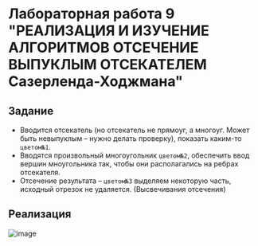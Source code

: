 # Лабораторная работа 9 "РЕАЛИЗАЦИЯ И ИЗУЧЕНИЕ АЛГОРИТМОВ ОТСЕЧЕНИЕ ВЫПУКЛЫМ ОТСЕКАТЕЛЕМ Сазерленда-Ходжмана"

## Задание 

- Вводится отсекатель (но отсекатель не прямоуг, а многоуг. Может быть невыпуклым – нужно делать проверку), показать каким-то `цветом№1`. 
- Вводятся произвольный многоугольник `цветом№2`, обеспечить ввод вершин мноугольника так, чтобы они располагались на ребрах отсекателя.
- Отсечение результата – `цветом№3` выделяем некоторую часть, исходный отрезок не удаляется. (Высвечивания отсечения)

## Реализация

![image](https://user-images.githubusercontent.com/62243773/173195654-21f4d719-4afc-414d-a0f3-90a8435f1211.png)


